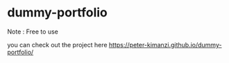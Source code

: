 # dummy-portfolio
Note : Free to use 

you can check out the project here https://peter-kimanzi.github.io/dummy-portfolio/

